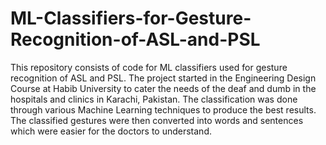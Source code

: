 # ML-Classifiers-for-Gesture-Recognition-of-ASL-and-PSL
This repository consists of code for ML classifiers used for gesture recognition of ASL and PSL.
The project started in the Engineering Design Course at Habib University to cater the needs of the deaf and dumb in the hospitals and clinics in Karachi, Pakistan. The classification was done through various Machine Learning techniques to produce the best results. The classified gestures were then converted into words and sentences which were easier for the doctors to understand.
